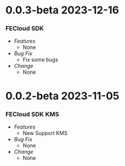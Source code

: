# 0.0.3-beta 2023-12-16
### FECloud SDK

- _Features_
  - None
- _Bug Fix_
  - Fix some bugs
- _Change_
  - None

# 0.0.2-beta 2023-11-05
### FECloud SDK KMS

- _Features_
  - New Support KMS
- _Bug Fix_
  - None
- _Change_
  - None

